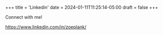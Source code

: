 +++
title = 'Linkedin'
date = 2024-01-11T11:25:14-05:00
draft = false
+++

Connect with me! 

https://www.linkedin.com/in/zoeplank/